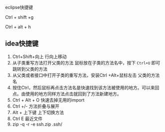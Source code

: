 eclipse快捷键

Ctrl + shift +g

Ctrl + alt + h

## idea快捷键

1. Ctrl+Shift+向上 行向上移动
1. 从子类重写方法打开父类的方法  鼠标放在子类的方法名中，按下 `Ctrl+U` 即可跳转到父类的方法
1. 从父类或者接口中打开子类的重写方法，安装Ctrl +Alt+鼠标左击 父类的方法名
1. 按住Ctrl，然后鼠标再点击方法名是快速找到该方法被使用的地方。可以来回点。由使用的地方同样方法点击就回到了方法新建地方。
1. Ctrl + Alt + O 快速去掉无用的import
1. Ctrl +/- 方法折叠与展开
1. Alt + 上下键  上下切换方法
1. Ctrl E 最近文件
1.  zip -q -r -e ssh.zip .ssh/